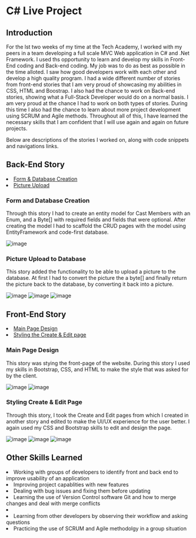 # C# Live Project


<h2>Introduction</h2>

<p>For the lst two weeks of my time at the Tech Academy, I worked with my peers in a team developing a full scale MVC Web application in C# and .Net Framework. I used ths opportunity to learn and develop my skills in Front-End coding and Back-end coding. My job was to do as best as possible in the time alloted. I saw how good developers work with each other and develop a high quality program. I had a wide different number of stories from front-end stories that I am very proud of showcasing my abilities in CSS, HTML and Boostrap. I also had the chance to work on Back-end stories, showing what a Full-Stack Developer would do on a normal basis. I am very proud at the chance I had to work on both types of stories. During this time I also had the chance to learn about more project development using SCRUM and Agile methods.  Throughout all of this, I have learned the necessary skills that I am confident that I will use again and again on future projects.

Below are descriptions of the stories I worked on, along with code snippets and navigations links.</p>

<h2>Back-End Story</h2>
<li><a href=https://github.com/micah734/CSharpLiveProject/blob/main/README.md#form-and-database-creation>Form & Database Creation</a></li>
<li><a href=https://github.com/micah734/CSharpLiveProject/blob/main/README.md#picture-upload-to-database> Picture Upload</a></li>

<h3>Form and Database Creation</h3>

<p> Through this story I had to create an entity model for Cast Members with an Enum, and a Byte[] with required fields and fields that were optional. After creating the model I had to scaffold the CRUD pages with the model using EntityFramework and code-first database.</p>


![image](https://user-images.githubusercontent.com/19351740/161332011-eb980cc5-1aca-47a5-8235-7b9f2acabc5a.png)


<h3>Picture Upload to Database</h3>

<p> This story added the functionality to be able to upload a picture to the database. At first I had to convert the picture the a byte[] and finally return the picture back to the database, by converting it back into a picture.</p>

![image](https://user-images.githubusercontent.com/19351740/161331697-ff420418-3755-4306-be17-03b4fa430a3d.png)
![image](https://user-images.githubusercontent.com/19351740/161331735-3f920eba-b1c8-4833-8278-4c0096a3a119.png)
![image](https://user-images.githubusercontent.com/19351740/161331795-300cdbd1-5b9c-430b-88d6-90ff9edb34b4.png)

<h2>Front-End Story</h2>

<li><a href=https://github.com/micah734/CSharpLiveProject/blob/main/README.md#main-page-design>Main Page Design</a></li>
<li><a href=https://github.com/micah734/CSharpLiveProject/blob/main/README.md#styling-create--edit-page>Styling the Create & Edit page</a></li>

<h3>Main Page Design</h3>

<p>This story was stying the front-page of the website. During this story I used my skills in Bootstrap, CSS, and HTML to make the style that was asked for by the client.</p>

![image](https://user-images.githubusercontent.com/19351740/161333343-cd3802a2-c6af-44f2-93db-4a8ac81d7993.png)
![image](https://user-images.githubusercontent.com/19351740/161333371-75306a2f-9c35-4a4e-9e15-ecb7b1cee829.png)

<h3>Styling Create & Edit Page</h3>

<p>Through this story, I took the Create and Edit pages from which I created in another story and edited to make the UI/UX experience for the user better. I again used my CSS and Bootstrap skills to edit and design the page.
  
  ![image](https://user-images.githubusercontent.com/19351740/161333866-508847cd-eb86-4c58-915b-0b9cfb6bfbc0.png)
  ![image](https://user-images.githubusercontent.com/19351740/161333912-dc340775-867c-4996-96fc-cb0e9f76a734.png)
  ![image](https://user-images.githubusercontent.com/19351740/161333949-bbba081c-635e-484d-80cb-72d11ba79692.png)


<h2> Other Skills Learned</h2>

<li> Working with groups of developers to identify front and back end to improve usability of an application</li>
<li>Improving project capablities with new features</li>
<li>Dealing with bug issues and fixing them before updating</li>
<li>Learning the use of Version Control software Git and how to merge changes and deal with merge conflicts<li>
<li>Learning from other developers by observing their workflow and asking questions</li>
<li>Practicing the use of SCRUM and Agile methodolgy in a group situation</li>


